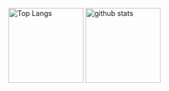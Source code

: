 <p align="left"> 
  <img alt="Top Langs" height="150px" src="https://github-readme-stats.vercel.app/api/top-langs/?username={Sigma-project}&layout=compact&show_icons=true&theme=onedark" />
  <img alt="github stats" height="150px" src="https://github-readme-stats.vercel.app/api?username={Sigma-project}&theme=onedark&show_icons=ture" />
</p>
